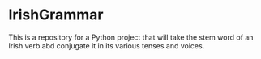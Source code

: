 # IrishGrammar
This is a repository for a Python project that will take 
the stem word of an Irish verb abd conjugate it in its various tenses and voices.
